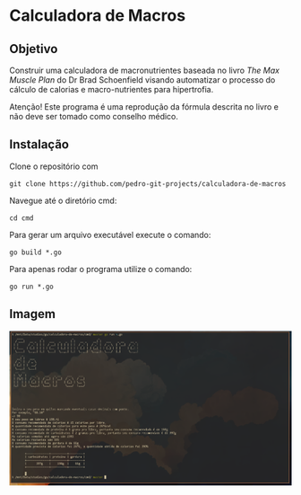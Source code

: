 # Calculadora de Macros

## Objetivo

Construir uma calculadora de macronutrientes baseada no livro *The Max Muscle Plan* do Dr Brad Schoenfield visando automatizar o processo do cálculo de calorias e macro-nutrientes para hipertrofia.

Atenção! Este programa é uma reprodução da fórmula descrita no livro e não deve ser tomado como conselho médico.

## Instalação

Clone o repositório com 

```
git clone https://github.com/pedro-git-projects/calculadora-de-macros
```

Navegue até o diretório cmd:

```
cd cmd
```

Para gerar um arquivo executável execute o comando:

```
go build *.go
```

Para apenas rodar o programa utilize o comando: 

```
go run *.go
```

## Imagem

![Calculadora de Macros](/imgs/calc.png "Calculadora de Macros")
